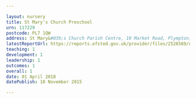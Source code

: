 ```yaml
---

layout: nursery
title: St Mary's Church Preschool
urn: 117229
postcode: PL7 1QW
address: St Mary&#039;s Church Parish Centre, 10 Market Road, Plympton, PLYMOUTH, PL7 1QW
latestReportUrl: https://reports.ofsted.gov.uk/provider/files/2526569/urn/117229.pdf
teaching: 1
development: 1
leadership: 1
outcomes: 1
overall: 1
date: 01 April 2018 
datePublish: 10 November 2015

---
```

